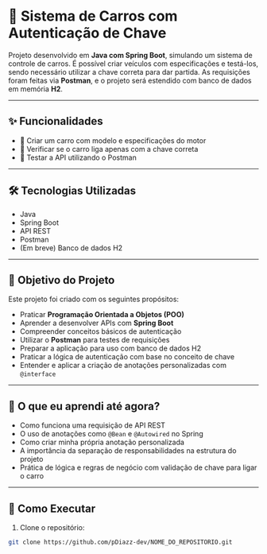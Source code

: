 # 🚗 Sistema de Carros com Autenticação de Chave

Projeto desenvolvido em **Java com Spring Boot**, simulando um sistema de controle de carros. É possível criar veículos com especificações e testá-los, sendo necessário utilizar a chave correta para dar partida. As requisições foram feitas via **Postman**, e o projeto será estendido com banco de dados em memória **H2**.

---

## ✨ Funcionalidades

- 🔧 Criar um carro com modelo e especificações do motor  
- 🔑 Verificar se o carro liga apenas com a chave correta  
- 📡 Testar a API utilizando o Postman  

---

## 🛠️ Tecnologias Utilizadas

- Java  
- Spring Boot  
- API REST  
- Postman  
- (Em breve) Banco de dados H2  

---

## 🎯 Objetivo do Projeto

Este projeto foi criado com os seguintes propósitos:

- Praticar **Programação Orientada a Objetos (POO)**  
- Aprender a desenvolver APIs com **Spring Boot**  
- Compreender conceitos básicos de autenticação  
- Utilizar o **Postman** para testes de requisições  
- Preparar a aplicação para uso com banco de dados H2  
- Praticar a lógica de autenticação com base no conceito de chave
- Entender e aplicar a criação de anotações personalizadas com `@interface`

---

## 🧠 O que eu aprendi até agora?

- Como funciona uma requisição de API REST  
- O uso de anotações como `@Bean` e `@Autowired` no Spring  
- Como criar minha própria anotação personalizada  
- A importância da separação de responsabilidades na estrutura do projeto  
- Prática de lógica e regras de negócio com validação de chave para ligar o carro  

---

## 🚀 Como Executar

1. Clone o repositório:

```bash
git clone https://github.com/pDiazz-dev/NOME_DO_REPOSITORIO.git
